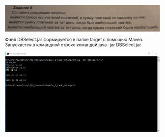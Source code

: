 ![img.png](img.png)

<p>Файл DBSelect.jar формируется в папке target с помощью Maven.<br>
Запускается в командной строке командой java -jar DBSelect.jar</p>

![img_1.png](img_1.png)